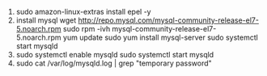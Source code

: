 1. sudo amazon-linux-extras install epel -y
2. install mysql
wget http://repo.mysql.com/mysql-community-release-el7-5.noarch.rpm
sudo rpm -ivh mysql-community-release-el7-5.noarch.rpm
yum update
sudo yum install mysql-server
sudo systemctl start mysqld
3. sudo systemctl enable mysqld
   sudo systemctl start mysqld
4.  sudo cat /var/log/mysqld.log | grep "temporary password"